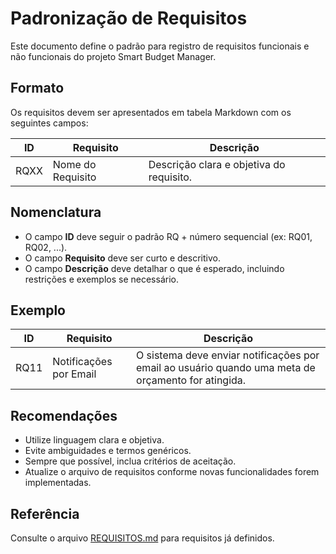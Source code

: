 # Padronização de Requisitos

Este documento define o padrão para registro de requisitos funcionais e não funcionais do projeto Smart Budget Manager.

## Formato

Os requisitos devem ser apresentados em tabela Markdown com os seguintes campos:

| ID   | Requisito                     | Descrição                                                                                       |
|------|-------------------------------|-------------------------------------------------------------------------------------------------|
| RQXX | Nome do Requisito             | Descrição clara e objetiva do requisito.                                                        |

## Nomenclatura
- O campo **ID** deve seguir o padrão RQ + número sequencial (ex: RQ01, RQ02, ...).
- O campo **Requisito** deve ser curto e descritivo.
- O campo **Descrição** deve detalhar o que é esperado, incluindo restrições e exemplos se necessário.

## Exemplo

| ID   | Requisito               | Descrição                                                                                       |
|------|-------------------------|-------------------------------------------------------------------------------------------------|
| RQ11 | Notificações por Email  | O sistema deve enviar notificações por email ao usuário quando uma meta de orçamento for atingida.|

## Recomendações
- Utilize linguagem clara e objetiva.
- Evite ambiguidades e termos genéricos.
- Sempre que possível, inclua critérios de aceitação.
- Atualize o arquivo de requisitos conforme novas funcionalidades forem implementadas.

## Referência
Consulte o arquivo [REQUISITOS.md](./REQUISITOS.md) para requisitos já definidos.
